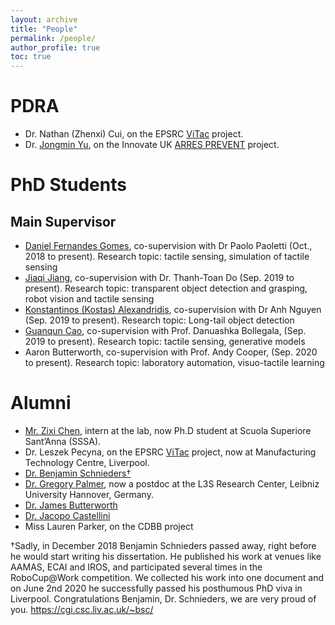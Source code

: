 ```yaml
---
layout: archive
title: "People"
permalink: /people/
author_profile: true
toc: true
---
```


# PDRA
* Dr. Nathan (Zhenxi) Cui, on the EPSRC [ViTac](https://gow.epsrc.ukri.org/NGBOViewGrant.aspx?GrantRef=EP/T033517/2) project.
* Dr. [Jongmin Yu](https://sites.google.com/view/jongmin-yu-cv/home), on the Innovate UK [ARRES PREVENT](https://www.robotiz3d.com/smart.html) project.

# PhD Students
## Main Supervisor
* [Daniel Fernandes Gomes](https://danfergo.github.io/), co-supervision with Dr Paolo Paoletti (Oct., 2018 to present). Research topic: tactile sensing, simulation of tactile sensing
* [Jiaqi Jiang](https://jiaqirobot.org/), co-supervision with Dr. Thanh-Toan Do (Sep. 2019 to present). Research topic: transparent object detection and grasping, robot vision and tactile sensing 
* [Konstantinos (Kostas) Alexandridis](https://kostas1515.github.io/), co-supervision with Dr Anh Nguyen (Sep. 2019 to present). Research topic: Long-tail object detection
* [Guanqun Cao](https://smartguan.org/), co-supervision with Prof. Danuashka Bollegala, (Sep. 2019 to present). Research topic: tactile sensing, generative models
* Aaron Butterworth, co-supervision with Prof. Andy Cooper, (Sep. 2020 to present). Research topic: laboratory automation, visuo-tactile learning

# Alumni
* [Mr. Zixi Chen](https://zixichen007115.github.io/), intern at the lab, now Ph.D student at Scuola Superiore Sant’Anna (SSSA).
* Dr. Leszek Pecyna, on the EPSRC [ViTac](https://gow.epsrc.ukri.org/NGBOViewGrant.aspx?GrantRef=EP/T033517/2) project, now at Manufacturing Technology Centre, Liverpool.
* [Dr. Benjamin Schnieders†](https://cgi.csc.liv.ac.uk/~bsc/)
* [Dr. Gregory Palmer](https://gjp1203.github.io/), now a postdoc at the L3S Research Center, Leibniz University Hannover, Germany.
* [Dr. James Butterworth](https://github.com/jamesbut)
* [Dr. Jacopo Castellini](https://cgi.csc.liv.ac.uk/~jacopo/)
* Miss Lauren Parker, on the CDBB project


†Sadly, in December 2018 Benjamin Schnieders passed away, right before he would start writing his dissertation. He published his work at venues like AAMAS, ECAI and IROS, and participated several times in the RoboCup@Work competition. We collected his work into one document and on June 2nd 2020 he successfully passed his posthumous PhD viva in Liverpool. Congratulations Benjamin, Dr. Schnieders, we are very proud of you. https://cgi.csc.liv.ac.uk/~bsc/
